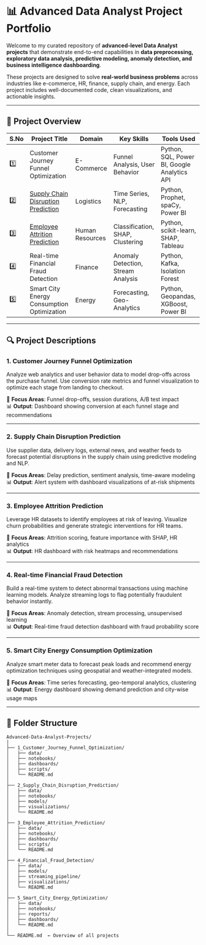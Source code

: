 # 📊 Advanced Data Analyst Project Portfolio

Welcome to my curated repository of **advanced-level Data Analyst projects** that demonstrate end-to-end capabilities in **data preprocessing, exploratory data analysis, predictive modeling, anomaly detection, and business intelligence dashboarding**.

These projects are designed to solve **real-world business problems** across industries like e-commerce, HR, finance, supply chain, and energy. Each project includes well-documented code, clean visualizations, and actionable insights.

---

## 📁 Project Overview

| S.No | Project Title                                       | Domain        | Key Skills                         | Tools Used                          |
|------|------------------------------------------------------|---------------|------------------------------------|-------------------------------------|
| 1️⃣   | Customer Journey Funnel Optimization                 | E-Commerce    | Funnel Analysis, User Behavior     | Python, SQL, Power BI, Google Analytics API |
| 2️⃣   | [Supply Chain Disruption Prediction](supply_chain_disruption_prediction)                   | Logistics     | Time Series, NLP, Forecasting      | Python, Prophet, spaCy, Power BI    |
| 3️⃣   | [Employee Attrition Prediction](employee-attrition-prediction)                        | Human Resources | Classification, SHAP, Clustering  | Python, scikit-learn, SHAP, Tableau |
| 4️⃣   | Real-time Financial Fraud Detection                  | Finance       | Anomaly Detection, Stream Analysis | Python, Kafka, Isolation Forest     |
| 5️⃣   | Smart City Energy Consumption Optimization           | Energy        | Forecasting, Geo-Analytics         | Python, Geopandas, XGBoost, Power BI|

---

## 🔍 Project Descriptions

### 1. Customer Journey Funnel Optimization
Analyze web analytics and user behavior data to model drop-offs across the purchase funnel. Use conversion rate metrics and funnel visualization to optimize each stage from landing to checkout.

🔧 **Focus Areas**: Funnel drop-offs, session durations, A/B test impact  
📊 **Output**: Dashboard showing conversion at each funnel stage and recommendations  

---

### 2. Supply Chain Disruption Prediction
Use supplier data, delivery logs, external news, and weather feeds to forecast potential disruptions in the supply chain using predictive modeling and NLP.

🔧 **Focus Areas**: Delay prediction, sentiment analysis, time-aware modeling  
📊 **Output**: Alert system with dashboard visualizations of at-risk shipments  

---

### 3. Employee Attrition Prediction
Leverage HR datasets to identify employees at risk of leaving. Visualize churn probabilities and generate strategic interventions for HR teams.

🔧 **Focus Areas**: Attrition scoring, feature importance with SHAP, HR analytics  
📊 **Output**: HR dashboard with risk heatmaps and recommendations  

---

### 4. Real-time Financial Fraud Detection
Build a real-time system to detect abnormal transactions using machine learning models. Analyze streaming logs to flag potentially fraudulent behavior instantly.

🔧 **Focus Areas**: Anomaly detection, stream processing, unsupervised learning  
📊 **Output**: Real-time fraud detection dashboard with fraud probability score  

---

### 5. Smart City Energy Consumption Optimization
Analyze smart meter data to forecast peak loads and recommend energy optimization techniques using geospatial and weather-integrated models.

🔧 **Focus Areas**: Time series forecasting, geo-temporal analytics, clustering  
📊 **Output**: Energy dashboard showing demand prediction and city-wise usage maps  

---

## 📎 Folder Structure
```
Advanced-Data-Analyst-Projects/
│
├── 1_Customer_Journey_Funnel_Optimization/
│   ├── data/
│   ├── notebooks/
│   ├── dashboards/
│   ├── scripts/
│   └── README.md
│
├── 2_Supply_Chain_Disruption_Prediction/
│   ├── data/
│   ├── notebooks/
│   ├── models/
│   ├── visualizations/
│   └── README.md
│
├── 3_Employee_Attrition_Prediction/
│   ├── data/
│   ├── notebooks/
│   ├── dashboards/
│   ├── scripts/
│   └── README.md
│
├── 4_Financial_Fraud_Detection/
│   ├── data/
│   ├── models/
│   ├── streaming_pipeline/
│   ├── visualizations/
│   └── README.md
│
├── 5_Smart_City_Energy_Optimization/
│   ├── data/
│   ├── notebooks/
│   ├── reports/
│   ├── dashboards/
│   └── README.md
│
└── README.md  ← Overview of all projects
```
